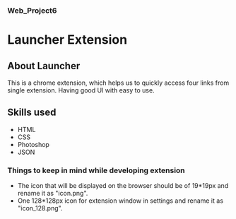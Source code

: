 ### Web_Project6 
# Launcher Extension
## About Launcher
This is a chrome extension, which helps us to quickly access four links from single extension. Having good UI with easy to use.
## Skills used
- HTML
- CSS
- Photoshop
- JSON
### Things to keep in mind while developing extension
- The icon that will be displayed on the browser should be of 19*19px and rename it as "icon.png".
- One 128*128px icon for extension window in settings and rename it as "icon_128.png".
